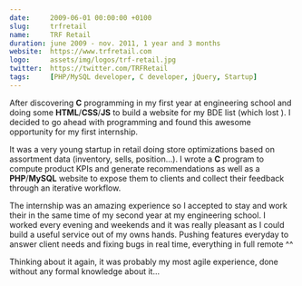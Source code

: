```yaml
---
date:     2009-06-01 00:00:00 +0100
slug:     trfretail
name:     TRF Retail
duration: june 2009 - nov. 2011, 1 year and 3 months
website:  https://www.trfretail.com
logo:     assets/img/logos/trf-retail.jpg
twitter:  https://twitter.com/TRFRetail
tags:     [PHP/MySQL developer, C developer, jQuery, Startup]
---
```


After discovering **C** programming in my first year at engineering school and doing some **HTML**/**CSS**/**JS** to build a website for my BDE list (which lost <i class="far fa-sad-tear"></i>).
I decided to go ahead with programming and found this awesome opportunity for my first internship.

It was a very young startup in retail doing store optimizations based on assortment data (inventory, sells, position...). I wrote a **C** program to
compute product KPIs and generate recommendations as well as a **PHP**/**MySQL** website to expose them to clients and collect their feedback through an iterative workflow.

The internship was an amazing experience so I accepted to stay and work their in the same time of my second year at my engineering school.
I worked every evening and weekends and it was really pleasant as I could build a useful service out of my owns hands.
Pushing features everyday to answer client needs and fixing bugs in real time, everything in full remote ^^

Thinking about it again, it was probably my most agile experience, done without any formal knowledge about it...
